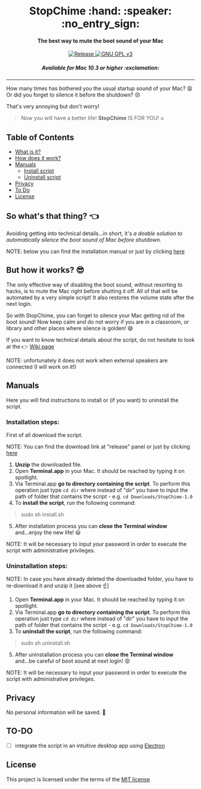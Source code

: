 <h1 align="center">
	StopChime :hand: :speaker: :no_entry_sign:
</h1>

<h4 align="center">
	The best way to mute the boot sound of your Mac
</h4>

<p align="center">
	<a href="https://github.com/m-paolino/StopChime/releases/latest" target="blank">
	<img src="https://img.shields.io/github/release/m-paolino/StopChime.svg" alt="Release">
	</a>
	<a href="https://opensource.org/licenses/MIT" target="blank">
	<img src="https://img.shields.io/github/license/m-paolino/StopChime.svg" alt="GNU GPL v3">
	</a>
</p>

<h5 align="center">
	Available for Mac 10.3 or higher :exclamation:
</h5>

-----

How many times has bothered you the usual startup sound of your Mac? :weary:
<br>
Or did you forget to silence it before the shutdown? :persevere:

That's very annoying but don't worry!

>Now you will have a better life! **StopChime** IS FOR YOU! :top:

## Table of Contents

- [What is it?](#intro)
- [How does it work?](#how)
- [Manuals](#manuals)
	- [Install script](#installation-steps)
	- [Uninstall script](#uninstallation-steps)
- [Privacy](#privacy)
- [To Do](#to-do)
- [License](#license)

<a name="intro"></a>
## So what's that thing? :point_left:

Avoiding getting into technical details...in short, it's *a doable solution to automatically silence the boot sound of Mac before shutdown.*

NOTE: below you can find the installation manual or just by clicking [here](#installation-steps)

<a name="how"></a>
## But how it works? :sunglasses:

The only effective way of disabling the boot sound, without resorting to hacks, is to mute the Mac right before shutting it off. All of that will be automated by a very simple script! It also restores the volume state after the next login.

So with StopChime, you can forget to silence your Mac getting rid of the boot sound!
Now keep calm and do not worry if you are in a classroom, or library and other places where silence is golden! :sweat_smile:

If you want to know technical details about the script, do not hesitate to look at the :point_right: [Wiki page](https://github.com/m-paolino/StopChime/wiki)

NOTE: unfortunately it does not work when external speakers are connected (I will work on it!)

## Manuals

Here you will find instructions to install or (if you want) to uninstall the script.

### Installation steps:

First of all download the script.

NOTE: You can find the download link at "release" panel or just by clicking [here](https://github.com/m-paolino/StopChime/releases/download/v1.0/StopChime-1.0.zip)

1. **Unzip** the downloaded file.
2. Open **Terminal.app** in your Mac. It should be reached by typing it on spotlight.
3. Via Terminal.app **go to directory containing the script**. To perform this operation just type `cd dir` where instead of "dir" you have to input the path of folder that contains the script - e.g. `cd Downloads/StopChime-1.0`
4. To **install the script**, run the following command:
>sudo sh install.sh
5. After installation process you can **close the Terminal window** and...enjoy the new life! :smiley:

NOTE: It will be necessary to input your password in order to execute the script with administrative privileges.

### Uninstallation steps:

NOTE: In case you have already deleted the downloaded folder, you have to re-download it and unzip it [see above :point_up:]

1. Open **Terminal.app** in your Mac. It should be reached by typing it on spotlight.
2. Via Terminal.app **go to directory containing the script**. To perform this operation just type `cd dir` where instead of "dir" you have to input the path of folder that contains the script - e.g. `cd Downloads/StopChime-1.0`
3. To **uninstall the script**, run the following command:
>sudo sh uninstall.sh
5. After uninstallation process you can **close the Terminal window** and...be careful of boot sound at next login! :rage:

NOTE: It will be necessary to input your password in order to execute the script with administrative privileges.

## Privacy

No personal information will be saved. :see_no_evil:

## TO-DO

- [ ] integrate the script in an intuitive desktop app using [Electron](https://electron.atom.io)

## License

This project is licensed under the terms of the [MIT license](LICENSE)
